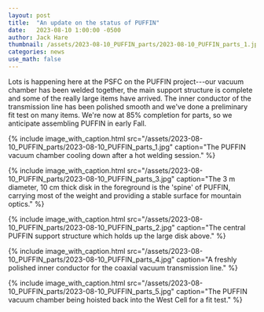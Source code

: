```yaml
---
layout: post
title:  "An update on the status of PUFFIN"
date:   2023-08-10 1:00:00 -0500
author: Jack Hare
thumbnail: /assets/2023-08-10_PUFFIN_parts/2023-08-10_PUFFIN_parts_1.jpg
categories: news
use_math: false
---
```


Lots is happening here at the PSFC on the PUFFIN project---our vacuum chamber has been welded together, the main support structure is complete and some of the really large items have arrived. The inner conductor of the transmission line has been polished smooth and we've done a preliminary fit test on many items. We're now at 85% completion for parts, so we anticipate assembling PUFFIN in early Fall.

{% include image_with_caption.html 
    src="/assets/2023-08-10_PUFFIN_parts/2023-08-10_PUFFIN_parts_1.jpg" 
    caption="The PUFFIN vacuum chamber cooling down after a hot welding session."
%}	

{% include image_with_caption.html 
    src="/assets/2023-08-10_PUFFIN_parts/2023-08-10_PUFFIN_parts_3.jpg" 
    caption="The 3 m diameter, 10 cm thick disk in the foreground is the 'spine' of PUFFIN, carrying most of the weight and providing a stable surface for mountain optics."
%}


{% include image_with_caption.html 
    src="/assets/2023-08-10_PUFFIN_parts/2023-08-10_PUFFIN_parts_2.jpg" 
    caption="The central PUFFIN support structure which holds up the large disk above."
%}


{% include image_with_caption.html 
    src="/assets/2023-08-10_PUFFIN_parts/2023-08-10_PUFFIN_parts_4.jpg" 
    caption="A freshly polished inner conductor for the coaxial vacuum transmission line."
%}

{% include image_with_caption.html 
    src="/assets/2023-08-10_PUFFIN_parts/2023-08-10_PUFFIN_parts_5.jpg" 
    caption="The PUFFIN vacuum chamber being hoisted back into the West Cell for a fit test."
%}
